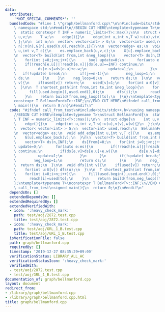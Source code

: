 ```yaml
---
data:
  attributes:
    '*NOT_SPECIAL_COMMENTS*': ''
  bundledCode: "#line 1 \"graph/bellmanford.cpp\"\n\n#include<bits/stdc++.h>\nusing\
    \ namespace std;\n#endif\n//BEGIN CUT HERE\ntemplate<typename T>\nstruct BellmanFord{\n\
    \  static constexpr T INF = numeric_limits<T>::max();\n\n  struct edge{\n    int\
    \ u,v;\n    T w;\n    edge(){}\n    edge(int u,int v,T w):u(u),v(v),w(w){}\n \
    \ };\n\n  int n;\n  vector< vector<int> > G;\n  vector<int> used,reach;\n  BellmanFord(int\
    \ n):n(n),G(n),used(n,0),reach(n,1){}\n\n  vector<edge> es;\n  void add_edge(int\
    \ u,int v,T c){\n    es.emplace_back(u,v,c);\n    G[u].emplace_back(v);\n  }\n\
    \n  vector<T> build(int from,int &neg_loop){\n    vector<T> ds(n,INF);\n    ds[from]=0;\n\
    \    for(int j=0;j<n;j++){\n      bool update=0;\n      for(auto e:es){\n    \
    \    if(!reach[e.u]||!reach[e.v]||ds[e.u]==INF) continue;\n        if(ds[e.v]>ds[e.u]+e.w){\n\
    \          ds[e.v]=ds[e.u]+e.w;\n          update=1;\n        }\n      }\n   \
    \   if(!update) break;\n      if(j==n-1){\n        neg_loop=1;\n        return\
    \ ds;\n      }\n    }\n    neg_loop=0;\n    return ds;\n  }\n\n  void dfs(int\
    \ v){\n    if(used[v]) return;\n    used[v]=1;\n    for(int u:G[v]) dfs(u);\n\
    \  }\n\n  T shortest_path(int from,int to,int &neg_loop){\n    for(int i=0;i<n;i++){\n\
    \      fill(used.begin(),used.end(),0);\n      dfs(i);\n      reach[i]=used[to];\n\
    \    }\n    return build(from,neg_loop)[to];\n  }\n};\ntemplate<typename T>\n\
    constexpr T BellmanFord<T>::INF;\n//END CUT HERE\n#ifndef call_from_test\nsigned\
    \ main(){\n  return 0;\n}\n#endif\n"
  code: "#ifndef call_from_test\n#include<bits/stdc++.h>\nusing namespace std;\n#endif\n\
    //BEGIN CUT HERE\ntemplate<typename T>\nstruct BellmanFord{\n  static constexpr\
    \ T INF = numeric_limits<T>::max();\n\n  struct edge{\n    int u,v;\n    T w;\n\
    \    edge(){}\n    edge(int u,int v,T w):u(u),v(v),w(w){}\n  };\n\n  int n;\n\
    \  vector< vector<int> > G;\n  vector<int> used,reach;\n  BellmanFord(int n):n(n),G(n),used(n,0),reach(n,1){}\n\
    \n  vector<edge> es;\n  void add_edge(int u,int v,T c){\n    es.emplace_back(u,v,c);\n\
    \    G[u].emplace_back(v);\n  }\n\n  vector<T> build(int from,int &neg_loop){\n\
    \    vector<T> ds(n,INF);\n    ds[from]=0;\n    for(int j=0;j<n;j++){\n      bool\
    \ update=0;\n      for(auto e:es){\n        if(!reach[e.u]||!reach[e.v]||ds[e.u]==INF)\
    \ continue;\n        if(ds[e.v]>ds[e.u]+e.w){\n          ds[e.v]=ds[e.u]+e.w;\n\
    \          update=1;\n        }\n      }\n      if(!update) break;\n      if(j==n-1){\n\
    \        neg_loop=1;\n        return ds;\n      }\n    }\n    neg_loop=0;\n  \
    \  return ds;\n  }\n\n  void dfs(int v){\n    if(used[v]) return;\n    used[v]=1;\n\
    \    for(int u:G[v]) dfs(u);\n  }\n\n  T shortest_path(int from,int to,int &neg_loop){\n\
    \    for(int i=0;i<n;i++){\n      fill(used.begin(),used.end(),0);\n      dfs(i);\n\
    \      reach[i]=used[to];\n    }\n    return build(from,neg_loop)[to];\n  }\n\
    };\ntemplate<typename T>\nconstexpr T BellmanFord<T>::INF;\n//END CUT HERE\n#ifndef\
    \ call_from_test\nsigned main(){\n  return 0;\n}\n#endif\n"
  dependsOn: []
  extendedDependsOn: []
  extendedRequiredBy: []
  extendedVerifiedWith:
  - icon: ':heavy_check_mark:'
    path: test/aoj/2872.test.cpp
    title: test/aoj/2872.test.cpp
  - icon: ':heavy_check_mark:'
    path: test/aoj/GRL_1_B.test.cpp
    title: test/aoj/GRL_1_B.test.cpp
  isVerificationFile: false
  path: graph/bellmanford.cpp
  requiredBy: []
  timestamp: '2019-12-27 08:35:29+09:00'
  verificationStatus: LIBRARY_ALL_AC
  verificationStatusIcon: ':heavy_check_mark:'
  verifiedWith:
  - test/aoj/2872.test.cpp
  - test/aoj/GRL_1_B.test.cpp
documentation_of: graph/bellmanford.cpp
layout: document
redirect_from:
- /library/graph/bellmanford.cpp
- /library/graph/bellmanford.cpp.html
title: graph/bellmanford.cpp
---
```

